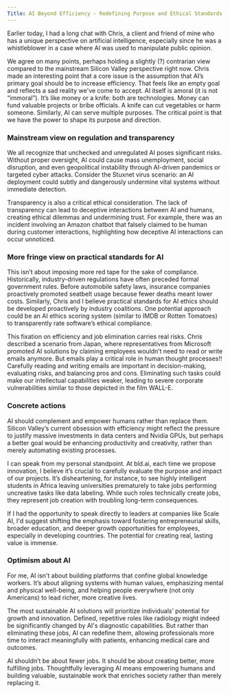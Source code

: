 ```yaml
---
Title: AI Beyond Efficiency - Redefining Purpose and Ethical Standards
---
```


Earlier today, I had a long chat with Chris, a client and friend of mine who has a unique perspective on artificial intelligence, especially since he was a whistleblower in a case where AI was used to manipulate public opinion.

We agree on many points, perhaps holding a slightly (?) contrarian view compared to the mainstream Silicon Valley perspective right now. Chris made an interesting point that a core issue is the assumption that AI’s primary goal should be to increase efficiency. That feels like an empty goal and reflects a sad reality we've come to accept. AI itself is amoral (it is not “immoral”). It’s like money or a knife: both are technologies. Money can fund valuable projects or bribe officials. A knife can cut vegetables or harm someone. Similarly, AI can serve multiple purposes. The critical point is that we have the power to shape its purpose and direction.

### Mainstream view on regulation and transparency
We all recognize that unchecked and unregulated AI poses significant risks. Without proper oversight, AI could cause mass unemployment, social disruption, and even geopolitical instability through AI-driven pandemics or targeted cyber attacks. Consider the Stuxnet virus scenario: an AI deployment could subtly and dangerously undermine vital systems without immediate detection.

Transparency is also a critical ethical consideration. The lack of transparency can lead to deceptive interactions between AI and humans, creating ethical dilemmas and undermining trust. For example, there was an incident involving an Amazon chatbot that falsely claimed to be human during customer interactions, highlighting how deceptive AI interactions can occur unnoticed.

### More fringe view on practical standards for AI
This isn’t about imposing more red tape for the sake of compliance. Historically, industry-driven regulations have often preceded formal government rules. Before automobile safety laws, insurance companies proactively promoted seatbelt usage because fewer deaths meant lower costs. Similarly, Chris and I believe practical standards for AI ethics should be developed proactively by industry coalitions. One potential approach could be an AI ethics scoring system (similar to IMDB or Rotten Tomatoes) to transparently rate software’s ethical compliance.

This fixation on efficiency and job elimination carries real risks. Chris described a scenario from Japan, where representatives from Microsoft promoted AI solutions by claiming employees wouldn’t need to read or write emails anymore. But emails play a critical role in human thought processes!! Carefully reading and writing emails are important in decision-making, evaluating risks, and balancing pros and cons. Eliminating such tasks could make our intellectual capabilities weaker, leading to severe corporate vulnerabilities similar to those depicted in the film WALL-E.

### Concrete actions
AI should complement and empower humans rather than replace them. Silicon Valley’s current obsession with efficiency might reflect the pressure to justify massive investments in data centers and Nvidia GPUs, but perhaps a better goal would be enhancing productivity and creativity, rather than merely automating existing processes.

I can speak from my personal standpoint. At bld.ai, each time we propose innovation, I believe it’s crucial to carefully evaluate the purpose and impact of our projects. It’s disheartening, for instance, to see highly intelligent students in Africa leaving universities prematurely to take jobs performing uncreative tasks like data labeling. While such roles technically create jobs, they represent job creation with troubling long-term consequences.

If I had the opportunity to speak directly to leaders at companies like Scale AI, I'd suggest shifting the emphasis toward fostering entrepreneurial skills, broader education, and deeper growth opportunities for employees, especially in developing countries. The potential for creating real, lasting value is immense.

### Optimism about AI
For me, AI isn't about building platforms that confine global knowledge workers. It’s about aligning systems with human values, emphasizing mental and physical well-being, and helping people everywhere (not only Americans) to lead richer, more creative lives.

The most sustainable AI solutions will prioritize individuals’ potential for growth and innovation. Defined, repetitive roles like radiology might indeed be significantly changed by AI's diagnostic capabilities. But rather than eliminating these jobs, AI can redefine them, allowing professionals more time to interact meaningfully with patients, enhancing medical care and outcomes.

AI shouldn’t be about fewer jobs. It should be about creating better, more fulfilling jobs. Thoughtfully leveraging AI means empowering humans and building valuable, sustainable work that enriches society rather than merely replacing it.

